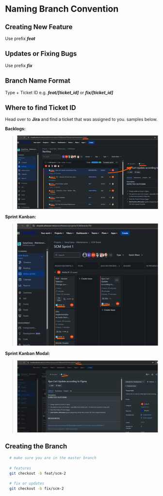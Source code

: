 # Naming Branch Convention

## Creating New Feature

Use prefix ***feat***

## Updates or Fixing Bugs

Use prefix ***fix***

## Branch Name Format

Type + Ticket ID
e.g. ***feat/[ticket_id]*** or ***fix/[ticket_id]***

## Where to find Ticket ID

Head over to **Jira** and find a ticket that was assigned to you. samples below.

**Backlogs:**
> ![backlog-ticket-id-locations](../images/backlog-ticket-id-locations.webp)

**Sprint Kanban:**
> ![backlog-ticket-id-locations](../images/active-sprints-kanban-ticket-id-location.webp)

**Sprint Kanban Modal:**
> ![backlog-ticket-id-locations](../images/active-sprints-kanban-modal-ticket-id-location.webp)

## Creating the Branch

```bash
  # make sure you are in the master branch

  # features
  git checkout -b feat/scm-2

  # fix or updates
  git checkout -b fix/scm-2
```
